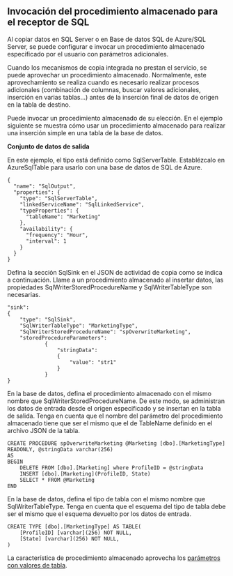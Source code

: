 ## Invocación del procedimiento almacenado para el receptor de SQL

Al copiar datos en SQL Server o en Base de datos SQL de Azure/SQL Server, se puede configurar e invocar un procedimiento almacenado especificado por el usuario con parámetros adicionales.

Cuando los mecanismos de copia integrada no prestan el servicio, se puede aprovechar un procedimiento almacenado. Normalmente, este aprovechamiento se realiza cuando es necesario realizar procesos adicionales (combinación de columnas, buscar valores adicionales, inserción en varias tablas...) antes de la inserción final de datos de origen en la tabla de destino.

Puede invocar un procedimiento almacenado de su elección. En el ejemplo siguiente se muestra cómo usar un procedimiento almacenado para realizar una inserción simple en una tabla de la base de datos.

**Conjunto de datos de salida**

En este ejemplo, el tipo está definido como SqlServerTable. Establézcalo en AzureSqlTable para usarlo con una base de datos de SQL de Azure.

	{
	  "name": "SqlOutput",
	  "properties": {
	    "type": "SqlServerTable",
	    "linkedServiceName": "SqlLinkedService",
	    "typeProperties": {
	      "tableName": "Marketing"
	    },
	    "availability": {
	      "frequency": "Hour",
	      "interval": 1
	    }
	  }
	}
	
Defina la sección SqlSink en el JSON de actividad de copia como se indica a continuación. Llame a un procedimiento almacenado al insertar datos, las propiedades SqlWriterStoredProcedureName y SqlWriterTableType son necesarias.

	"sink":
	{
	    "type": "SqlSink",
	    "SqlWriterTableType": "MarketingType",
	    "SqlWriterStoredProcedureName": "spOverwriteMarketing", 
	    "storedProcedureParameters":
	            {
	                "stringData": 
	                {
	                    "value": "str1"     
	                }
	            }
	}

En la base de datos, defina el procedimiento almacenado con el mismo nombre que SqlWriterStoredProcedureName. De este modo, se administran los datos de entrada desde el origen especificado y se insertan en la tabla de salida. Tenga en cuenta que el nombre del parámetro del procedimiento almacenado tiene que ser el mismo que el de TableName definido en el archivo JSON de la tabla.

	CREATE PROCEDURE spOverwriteMarketing @Marketing [dbo].[MarketingType] READONLY, @stringData varchar(256)
	AS
	BEGIN
	    DELETE FROM [dbo].[Marketing] where ProfileID = @stringData
	    INSERT [dbo].[Marketing](ProfileID, State)
	    SELECT * FROM @Marketing
	END

En la base de datos, defina el tipo de tabla con el mismo nombre que SqlWriterTableType. Tenga en cuenta que el esquema del tipo de tabla debe ser el mismo que el esquema devuelto por los datos de entrada.

	CREATE TYPE [dbo].[MarketingType] AS TABLE(
	    [ProfileID] [varchar](256) NOT NULL,
	    [State] [varchar](256) NOT NULL,
	)

La característica de procedimiento almacenado aprovecha los [parámetros con valores de tabla](https://msdn.microsoft.com/library/bb675163.aspx).

<!---HONumber=August15_HO6-->